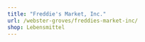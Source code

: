 ```yaml
---
title: "Freddie's Market, Inc."
url: /webster-groves/freddies-market-inc/
shop: Lebensmittel
---
```

